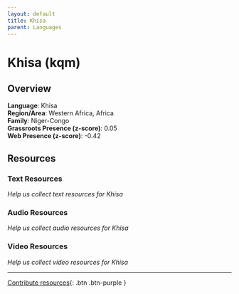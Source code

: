 ```yaml
---
layout: default
title: Khisa
parent: Languages
---
```


# Khisa (kqm)

## Overview

**Language**: Khisa  
**Region/Area**: Western Africa, Africa  
**Family**: Niger-Congo  
**Grassroots Presence (z-score)**: 0.05  
**Web Presence (z-score)**: -0.42  

## Resources

### Text Resources
*Help us collect text resources for Khisa*

### Audio Resources
*Help us collect audio resources for Khisa*

### Video Resources
*Help us collect video resources for Khisa*

---

[Contribute resources](https://forms.office.com/e/1SfLJx3u1r){: .btn .btn-purple }
